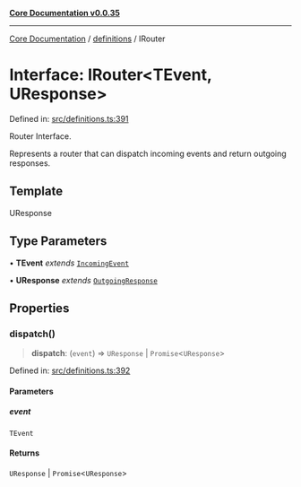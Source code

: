 [**Core Documentation v0.0.35**](../../README.md)

***

[Core Documentation](../../modules.md) / [definitions](../README.md) / IRouter

# Interface: IRouter\<TEvent, UResponse\>

Defined in: [src/definitions.ts:391](https://github.com/stonemjs/core/blob/c9d95b58ccfb8efcaba0bed7bbf19084836cc28d/src/definitions.ts#L391)

Router Interface.

Represents a router that can dispatch incoming events and return outgoing responses.

## Template

UResponse

## Type Parameters

• **TEvent** *extends* [`IncomingEvent`](../../events/IncomingEvent/classes/IncomingEvent.md)

• **UResponse** *extends* [`OutgoingResponse`](../../events/OutgoingResponse/classes/OutgoingResponse.md)

## Properties

### dispatch()

> **dispatch**: (`event`) => `UResponse` \| `Promise`\<`UResponse`\>

Defined in: [src/definitions.ts:392](https://github.com/stonemjs/core/blob/c9d95b58ccfb8efcaba0bed7bbf19084836cc28d/src/definitions.ts#L392)

#### Parameters

##### event

`TEvent`

#### Returns

`UResponse` \| `Promise`\<`UResponse`\>
